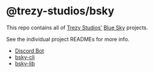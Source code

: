# @trezy-studios/bsky

This repo contains all of [Trezy Studios'](https://trezy.studio) [Blue Sky](https://bsky.app) projects.

See the individual project READMEs for more info.

* [Discord Bot](packages/bot/README.md)
* [bsky-cli](packages/cli/README.md)
* [bsky-lib](packages/lib/README.md)
